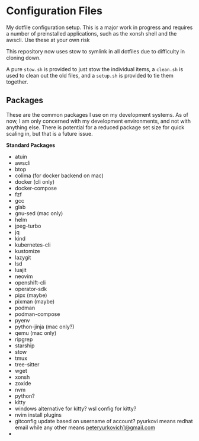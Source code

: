 # Configuration Files
My dotfile configuration setup. This is a major work in progress and requires a number of preinstalled applications, such as the xonsh shell and the awscli. Use these at your own risk

This repository now uses stow to symlink in all dotfiles due to difficulty in cloning down.

A pure `stow.sh` is provided to just stow the individual items, a `clean.sh` is used to clean out the old files, and a `setup.sh` is provided to tie them together.

## Packages
These are the common packages I use on my development systems. As of now, I am only concerned with my development environments, and not with anything else. There is potential for a reduced package set size for quick scaling in, but that is a future issue.

**Standard Packages**
- atuin
- awscli
- btop
- colima (for docker backend on mac)
- docker (cli only)
- docker-compose
- fzf
- gcc
- glab
- gnu-sed (mac only)
- helm
- jpeg-turbo
- jq
- kind
- kubernetes-cli
- kustomize
- lazygit
- lsd
- luajit
- neovim
- openshift-cli
- operator-sdk
- pipx (maybe)
- pixman (maybe)
- podman
- podman-compose
- pyenv
- python-jinja (mac only?)
- qemu (mac only)
- ripgrep
- starship
- stow
- tmux
- tree-sitter
- wget
- xonsh
- zoxide
- nvm
- python?
- kitty
- windows alternative for kitty? wsl config for kitty?
- nvim install plugins
- gitconfig update based on username of account? pyurkovi means redhat email while any other means peteryurkovich1@gmail.com
- 
